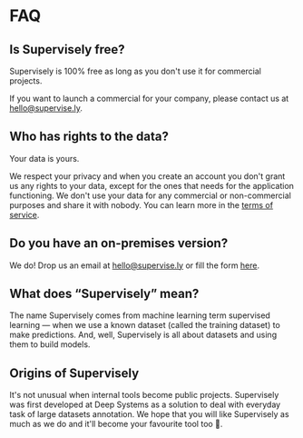 # FAQ

## Is Supervisely free?

Supervisely is 100% free as long as you don't use it for commercial projects.

If you want to launch a commercial for your company, please contact us at [hello@supervise.ly](hello@supervise.ly).

## Who has rights to the data?

Your data is yours.

We respect your privacy and when you create an account you don't grant us any rights to your data, except for the ones that needs for the application functioning. We don't use your data for any commercial or non-commercial purposes and share it with nobody. You can learn more in the [terms of service](https://supervise.ly/terms-of-service).

## Do you have an on-premises version?

We do! Drop us an email at [hello@supervise.ly](hello@supervise.ly) or fill the form [here](https://supervise.ly/enterprise).

## What does “Supervisely” mean?

The name Supervisely comes from machine learning term supervised learning — when we use a known dataset (called the training dataset) to make predictions. And, well, Supervisely is all about datasets and using them to build models.

## Origins of Supervisely

It's not unusual when internal tools become public projects. Supervisely was first developed at Deep Systems as a solution to deal with everyday task of large datasets annotation. We hope that you will like Supervisely as much as we do and it'll become your favourite tool too 🎉.